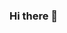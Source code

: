 ### Hi there 👋

<!--
![tugrul512bit's GitHub stats](https://github-readme-stats.vercel.app/api?username=tugrul512bit&show_icons=true&theme=radical)
-->
